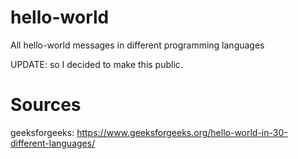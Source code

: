 # hello-world

All hello-world messages in different programming languages

UPDATE:
so I decided to make this public. 

# Sources

geeksforgeeks: https://www.geeksforgeeks.org/hello-world-in-30-different-languages/
